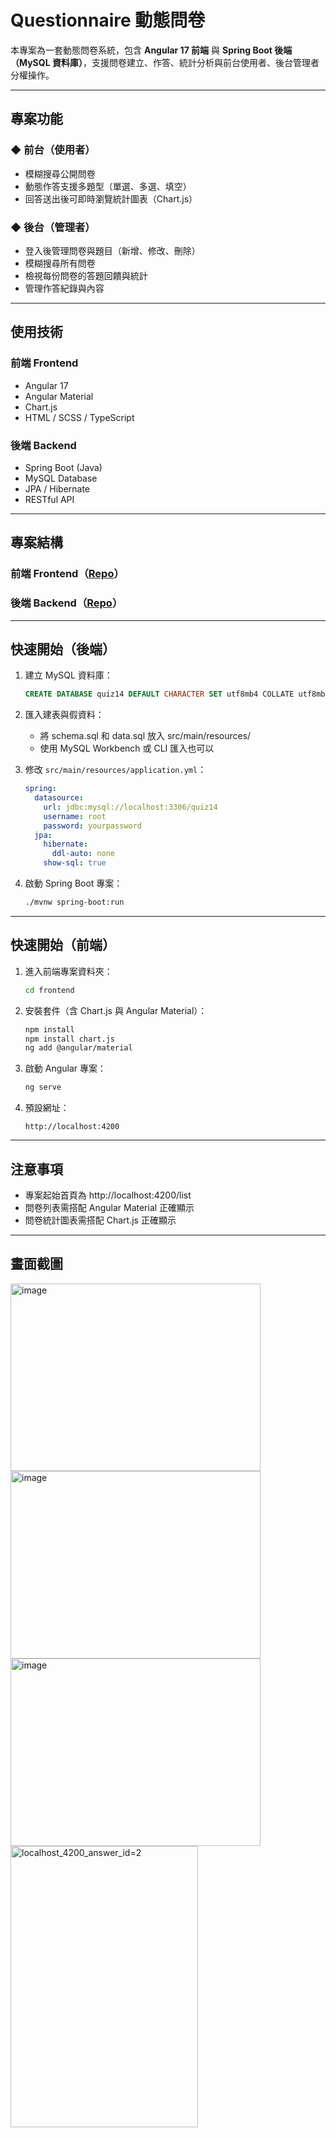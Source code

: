 # Questionnaire 動態問卷

本專案為一套動態問卷系統，包含 **Angular 17 前端** 與 **Spring Boot 後端（MySQL 資料庫）**，支援問卷建立、作答、統計分析與前台使用者、後台管理者分權操作。

---

## 專案功能

### ◆ 前台（使用者）
- 模糊搜尋公開問卷
- 動態作答支援多題型（單選、多選、填空）
- 回答送出後可即時瀏覽統計圖表（Chart.js）

### ◆ 後台（管理者）
- 登入後管理問卷與題目（新增、修改、刪除）
- 模糊搜尋所有問卷
- 檢視每份問卷的答題回饋與統計
- 管理作答紀錄與內容

---

## 使用技術

### 前端 Frontend
- Angular 17
- Angular Material
- Chart.js
- HTML / SCSS / TypeScript


### 後端 Backend
- Spring Boot (Java)
- MySQL Database
- JPA / Hibernate
- RESTful API

---

## 專案結構

### 前端 Frontend（[Repo](https://github.com/chenyi1221/Questionnaire)）

### 後端 Backend（[Repo](https://github.com/chenyi1221/quiz14)）

---

## 快速開始（後端）

1. 建立 MySQL 資料庫：

   
   ```sql
   CREATE DATABASE quiz14 DEFAULT CHARACTER SET utf8mb4 COLLATE utf8mb4_unicode_ci;
   ```


2. 匯入建表與假資料：

   - 將 schema.sql 和 data.sql 放入 src/main/resources/
   - 使用 MySQL Workbench 或 CLI 匯入也可以

3. 修改 `src/main/resources/application.yml`：

   
   ```yaml
   spring:
     datasource:
       url: jdbc:mysql://localhost:3306/quiz14
       username: root
       password: yourpassword
     jpa:
       hibernate:
         ddl-auto: none
       show-sql: true
   ```


4. 啟動 Spring Boot 專案：

   
   ```bash
   ./mvnw spring-boot:run
   ```


---

## 快速開始（前端）

1. 進入前端專案資料夾：

   
   ```bash
   cd frontend
   ```


2. 安裝套件（含 Chart.js 與 Angular Material）：

   
   ```bash
   npm install
   npm install chart.js
   ng add @angular/material
   ```


3. 啟動 Angular 專案：

   
   ```bash
   ng serve
   ```


4. 預設網址：

   ```
   http://localhost:4200
   ```
   
---

## 注意事項

- 專案起始首頁為 http://localhost:4200/list
- 問卷列表需搭配 Angular Material 正確顯示
- 問卷統計圖表需搭配 Chart.js 正確顯示
---

## 畫面截圖
<img width="400" height="300" alt="image" src="https://github.com/user-attachments/assets/d7098d8d-cc79-4cde-8b89-4eea372b3b28" />
<img width="400" height="300" alt="image" src="https://github.com/user-attachments/assets/f37493a6-e9a1-47cf-b9a7-eebbe7f302c9" />
<img width="400" height="300" alt="image" src="https://github.com/user-attachments/assets/ccb7a90c-6a47-49d9-a478-4653f33bbfa6" />
<img width="300" height="450" alt="localhost_4200_answer_id=2" src="https://github.com/user-attachments/assets/45bdaa8d-e343-40b1-9b49-18c95e777d2d" />


